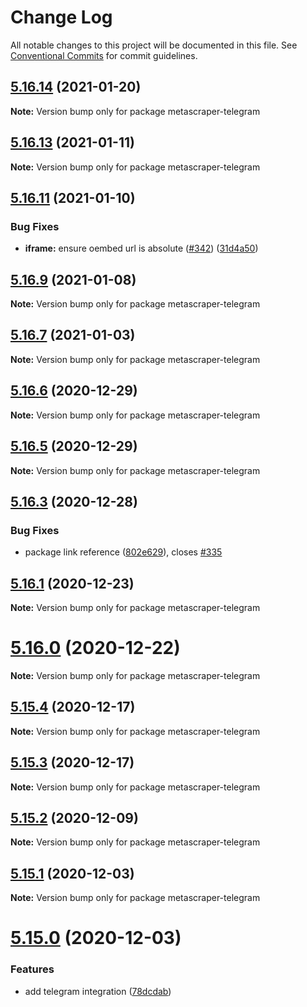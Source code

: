 # Change Log

All notable changes to this project will be documented in this file.
See [Conventional Commits](https://conventionalcommits.org) for commit guidelines.

## [5.16.14](https://github.com/microlinkhq/metascraper/compare/v5.16.13...v5.16.14) (2021-01-20)

**Note:** Version bump only for package metascraper-telegram





## [5.16.13](https://github.com/microlinkhq/metascraper/compare/v5.16.12...v5.16.13) (2021-01-11)

**Note:** Version bump only for package metascraper-telegram





## [5.16.11](https://github.com/microlinkhq/metascraper/compare/v5.16.10...v5.16.11) (2021-01-10)


### Bug Fixes

* **iframe:** ensure oembed url is absolute ([#342](https://github.com/microlinkhq/metascraper/issues/342)) ([31d4a50](https://github.com/microlinkhq/metascraper/commit/31d4a50a32f0663c809ac413423701f5b977e844))





## [5.16.9](https://github.com/microlinkhq/metascraper/compare/v5.16.8...v5.16.9) (2021-01-08)

**Note:** Version bump only for package metascraper-telegram





## [5.16.7](https://github.com/microlinkhq/metascraper/compare/v5.16.6...v5.16.7) (2021-01-03)

**Note:** Version bump only for package metascraper-telegram





## [5.16.6](https://github.com/microlinkhq/metascraper/compare/v5.16.5...v5.16.6) (2020-12-29)

**Note:** Version bump only for package metascraper-telegram





## [5.16.5](https://github.com/microlinkhq/metascraper/compare/v5.16.4...v5.16.5) (2020-12-29)

**Note:** Version bump only for package metascraper-telegram





## [5.16.3](https://github.com/microlinkhq/metascraper/compare/v5.16.2...v5.16.3) (2020-12-28)


### Bug Fixes

* package link reference ([802e629](https://github.com/microlinkhq/metascraper/commit/802e629352affd0c660d970be8728b2542d2a61f)), closes [#335](https://github.com/microlinkhq/metascraper/issues/335)





## [5.16.1](https://github.com/microlinkhq/metascraper-telegram/compare/v5.16.0...v5.16.1) (2020-12-23)

**Note:** Version bump only for package metascraper-telegram





# [5.16.0](https://github.com/microlinkhq/metascraper-telegram/compare/v5.15.4...v5.16.0) (2020-12-22)

**Note:** Version bump only for package metascraper-telegram





## [5.15.4](https://github.com/microlinkhq/metascraper-telegram/compare/v5.15.3...v5.15.4) (2020-12-17)

**Note:** Version bump only for package metascraper-telegram





## [5.15.3](https://github.com/microlinkhq/metascraper-telegram/compare/v5.15.2...v5.15.3) (2020-12-17)

**Note:** Version bump only for package metascraper-telegram





## [5.15.2](https://github.com/microlinkhq/metascraper-telegram/compare/v5.15.1...v5.15.2) (2020-12-09)

**Note:** Version bump only for package metascraper-telegram





## [5.15.1](https://github.com/microlinkhq/metascraper-telegram/compare/v5.15.0...v5.15.1) (2020-12-03)

**Note:** Version bump only for package metascraper-telegram





# [5.15.0](https://github.com/microlinkhq/metascraper-telegram/compare/v5.14.27...v5.15.0) (2020-12-03)


### Features

* add telegram integration ([78dcdab](https://github.com/microlinkhq/metascraper-telegram/commit/78dcdaba1572115e8265dbcc4e5df59628115330))
